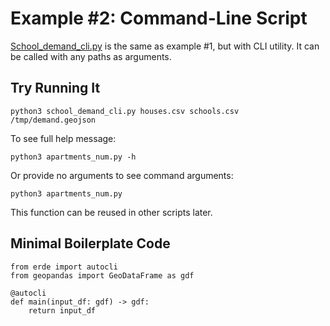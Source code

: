 # Example #2: Command-Line Script

[School_demand_cli.py](school_demand_cli.py) is the same as example #1, but with CLI utility. It can be called with any paths as arguments.

## Try Running It

	python3 school_demand_cli.py houses.csv schools.csv /tmp/demand.geojson

To see full help message:

	python3 apartments_num.py -h

Or provide no arguments to see command arguments:

	python3 apartments_num.py

This function can be reused in other scripts later.

## Minimal Boilerplate Code

	from erde import autocli
	from geopandas import GeoDataFrame as gdf

	@autocli
	def main(input_df: gdf) -> gdf:
		return input_df
